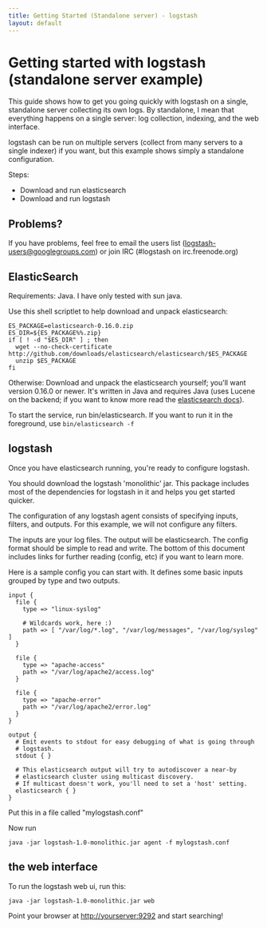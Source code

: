 ```yaml
---
title: Getting Started (Standalone server) - logstash
layout: default
---
```

# Getting started with logstash (standalone server example)

This guide shows how to get you going quickly with logstash on a single,
standalone server collecting its own logs. By standalone, I mean that
everything happens on a single server: log collection, indexing, and the web
interface.

logstash can be run on multiple servers (collect from many servers to a single
indexer) if you want, but this example shows simply a standalone configuration.

Steps:

* Download and run elasticsearch
* Download and run logstash

## Problems?

If you have problems, feel free to email the users list
(logstash-users@googlegroups.com) or join IRC (#logstash on irc.freenode.org)

## ElasticSearch

Requirements: Java. I have only tested with sun java.

Use this shell scriptlet to help download and unpack elasticsearch:

    ES_PACKAGE=elasticsearch-0.16.0.zip
    ES_DIR=${ES_PACKAGE%%.zip}
    if [ ! -d "$ES_DIR" ] ; then
      wget --no-check-certificate http://github.com/downloads/elasticsearch/elasticsearch/$ES_PACKAGE
      unzip $ES_PACKAGE
    fi

Otherwise: Download and unpack the elasticsearch yourself; you'll want version
0.16.0 or newer. It's written in Java and requires Java (uses Lucene on the
backend; if you want to know more read the <a href="http://elasticsearch.org">elasticsearch docs</a>).

To start the service, run bin/elasticsearch. If you want to run it in the
foreground, use `bin/elasticsearch -f`

## logstash

Once you have elasticsearch running, you're ready to configure logstash.

You should download the logstash 'monolithic' jar. This package includes most
of the dependencies for logstash in it and helps you get started quicker.

The configuration of any logstash agent consists of specifying inputs, filters,
and outputs. For this example, we will not configure any filters.

The inputs are your log files. The output will be elasticsearch. The config
format should be simple to read and write. The bottom of this document includes
links for further reading (config, etc) if you want to learn more.

Here is a sample config you can start with. It defines some basic inputs
grouped by type and two outputs.

    input {
      file {
        type => "linux-syslog"

        # Wildcards work, here :)
        path => [ "/var/log/*.log", "/var/log/messages", "/var/log/syslog" ]
      }

      file {
        type => "apache-access"
        path => "/var/log/apache2/access.log"
      }

      file {
        type => "apache-error"
        path => "/var/log/apache2/error.log"
      }
    }

    output {
      # Emit events to stdout for easy debugging of what is going through
      # logstash.
      stdout { }

      # This elasticsearch output will try to autodiscover a near-by
      # elasticsearch cluster using multicast discovery.
      # If multicast doesn't work, you'll need to set a 'host' setting.
      elasticsearch { }
    }

Put this in a file called "mylogstash.conf"

Now run 

    java -jar logstash-1.0-monolithic.jar agent -f mylogstash.conf

## the web interface

To run the logstash web ui, run this:

    java -jar logstash-1.0-monolithic.jar web

Point your browser at <http://yourserver:9292> and start searching!

